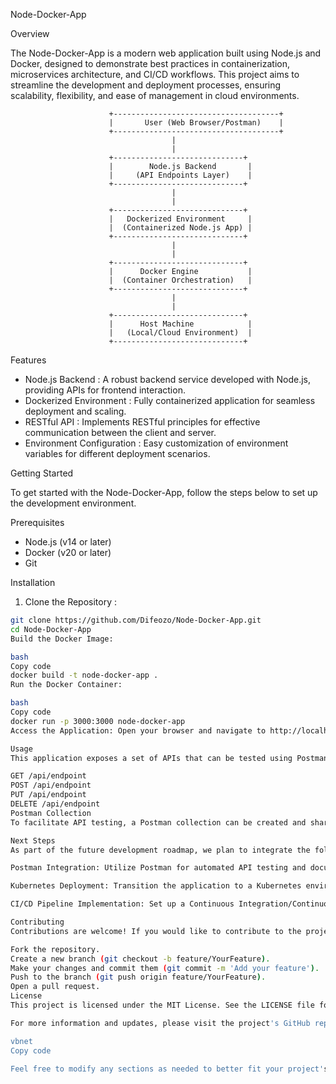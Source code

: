Node-Docker-App

 Overview

The Node-Docker-App is a modern web application built using Node.js and Docker, designed to demonstrate best practices in containerization, microservices architecture, and CI/CD workflows. This project aims to streamline the development and deployment processes, ensuring scalability, flexibility, and ease of management in cloud environments.

                          +-------------------------------------+
                          |       User (Web Browser/Postman)    |
                          +-------------------------------------+
                                        |
                                        |
                          +-----------------------------+
                          |        Node.js Backend       |
                          |     (API Endpoints Layer)    |
                          +-----------------------------+
                                        |
                                        |
                          +-----------------------------+
                          |   Dockerized Environment     |
                          |  (Containerized Node.js App) |
                          +-----------------------------+
                                        |
                                        |
                          +-----------------------------+
                          |      Docker Engine           |
                          |  (Container Orchestration)   |
                          +-----------------------------+
                                        |
                                        |
                          +-----------------------------+
                          |      Host Machine            |
                          |   (Local/Cloud Environment)  |
                          +-----------------------------+


 Features

- Node.js Backend : A robust backend service developed with Node.js, providing APIs for frontend interaction.
- Dockerized Environment : Fully containerized application for seamless deployment and scaling.
- RESTful API : Implements RESTful principles for effective communication between the client and server.
- Environment Configuration : Easy customization of environment variables for different deployment scenarios.

 Getting Started

To get started with the Node-Docker-App, follow the steps below to set up the development environment.

Prerequisites

- Node.js (v14 or later)
- Docker (v20 or later)
- Git 

 Installation

1. Clone the Repository :
 ```bash
 git clone https://github.com/Difeozo/Node-Docker-App.git
 cd Node-Docker-App
Build the Docker Image:

bash
Copy code
docker build -t node-docker-app .
Run the Docker Container:

bash
Copy code
docker run -p 3000:3000 node-docker-app
Access the Application: Open your browser and navigate to http://localhost:3000.

Usage
This application exposes a set of APIs that can be tested using Postman or any other API client. Below are some key endpoints:

GET /api/endpoint
POST /api/endpoint
PUT /api/endpoint
DELETE /api/endpoint
Postman Collection
To facilitate API testing, a Postman collection can be created and shared, which includes all available endpoints, sample requests, and responses. This will enhance the development workflow and provide a clear understanding of the API functionalities.

Next Steps
As part of the future development roadmap, we plan to integrate the following:

Postman Integration: Utilize Postman for automated API testing and documentation. This will include creating and managing collections for all endpoints, enabling easier testing and collaboration among team members.

Kubernetes Deployment: Transition the application to a Kubernetes environment to manage container orchestration. This will enhance scalability, availability, and reliability, allowing for efficient resource management and deployment strategies.

CI/CD Pipeline Implementation: Set up a Continuous Integration/Continuous Deployment (CI/CD) pipeline to automate the testing and deployment processes, ensuring that new changes are continuously integrated and deployed without manual intervention.

Contributing
Contributions are welcome! If you would like to contribute to the project, please follow these steps:

Fork the repository.
Create a new branch (git checkout -b feature/YourFeature).
Make your changes and commit them (git commit -m 'Add your feature').
Push to the branch (git push origin feature/YourFeature).
Open a pull request.
License
This project is licensed under the MIT License. See the LICENSE file for more details.

For more information and updates, please visit the project's GitHub repository at Difeozo/Node-Docker-App.

vbnet
Copy code

Feel free to modify any sections as needed to better fit your project's specific details and goals!
